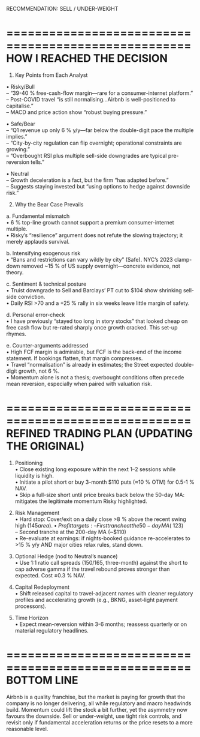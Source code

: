 RECOMMENDATION:  SELL / UNDER-WEIGHT  

====================================================
HOW I REACHED THE DECISION
====================================================

1.  Key Points from Each Analyst  

•  Risky/Bull  
  – “39-40 % free-cash-flow margin—rare for a consumer-internet platform.”  
  – Post-COVID travel “is still normalising…Airbnb is well-positioned to capitalise.”  
  – MACD and price action show “robust buying pressure.”

•  Safe/Bear  
  – “Q1 revenue up only 6 % y/y—far below the double-digit pace the multiple implies.”  
  – “City-by-city regulation can flip overnight; operational constraints are growing.”  
  – “Overbought RSI plus multiple sell-side downgrades are typical pre-reversion tells.”  

•  Neutral  
  – Growth deceleration is a fact, but the firm “has adapted before.”  
  – Suggests staying invested but “using options to hedge against downside risk.”  

2.  Why the Bear Case Prevails  

a.  Fundamental mismatch  
   •  6 % top-line growth cannot support a premium consumer-internet multiple.  
   •  Risky’s “resilience” argument does not refute the slowing trajectory; it merely
      applauds survival.  

b.  Intensifying exogenous risk  
   •  “Bans and restrictions can vary wildly by city” (Safe).  NYC’s 2023 clamp-down
      removed ~15 % of US supply overnight—concrete evidence, not theory.  

c.  Sentiment & technical posture  
   •  Truist downgrade to Sell and Barclays’ PT cut to $104 show shrinking sell-side
      conviction.  
   •  Daily RSI >70 and a +25 % rally in six weeks leave little margin of safety.  

d.  Personal error-check  
   •  I have previously “stayed too long in story stocks” that looked cheap on free
      cash flow but re-rated sharply once growth cracked.  This set-up rhymes.  

e.  Counter-arguments addressed  
   •  High FCF margin is admirable, but FCF is the back-end of the income
      statement.  If bookings flatten, that margin compresses.  
   •  Travel “normalisation” is already in estimates; the Street expected
      double-digit growth, not 6 %.  
   •  Momentum alone is not a thesis; overbought conditions often precede mean
      reversion, especially when paired with valuation risk.  

====================================================
REFINED TRADING PLAN (UPDATING THE ORIGINAL)
====================================================

1.  Positioning  
   •  Close existing long exposure within the next 1–2 sessions while liquidity is
      high.  
   •  Initiate a pilot short or buy 3-month $110 puts (≈10 % OTM) for 0.5-1 % NAV.  
   •  Skip a full-size short until price breaks back below the 50-day MA: mitigates
      the legitimate momentum Risky highlighted.

2.  Risk Management  
   •  Hard stop: Cover/exit on a daily close >8 % above the recent swing high
      ($145 area).  
   •  Profit targets:  
        – First tranche at the 50-day MA (~$123)  
        – Second tranche at the 200-day MA (~$110)  
   •  Re-evaluate at earnings: if nights-booked guidance re-accelerates to >15 % y/y
      AND major cities relax rules, stand down.

3.  Optional Hedge (nod to Neutral’s nuance)  
   •  Use 1:1 ratio call spreads ($150/$165, three-month) against the short to cap
      adverse gamma if the travel rebound proves stronger than expected.  Cost ≤0.3 %
      NAV.

4.  Capital Redeployment  
   •  Shift released capital to travel-adjacent names with cleaner regulatory
      profiles and accelerating growth (e.g., BKNG, asset-light payment processors).

5.  Time Horizon  
   •  Expect mean-reversion within 3-6 months; reassess quarterly or on material
      regulatory headlines.

====================================================
BOTTOM LINE
====================================================
Airbnb is a quality franchise, but the market is paying for growth that the
company is no longer delivering, all while regulatory and macro headwinds build.
Momentum could lift the stock a bit further, yet the asymmetry now favours the
downside.  Sell or under-weight, use tight risk controls, and revisit only if
fundamental acceleration returns or the price resets to a more reasonable level.